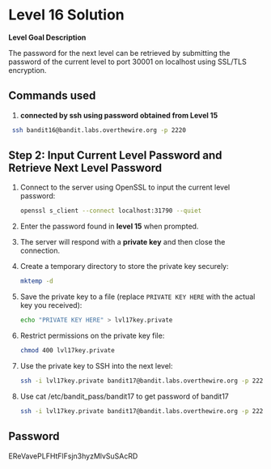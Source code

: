 # Level 16 Solution

**Level Goal Description**

The password for the next level can be retrieved by submitting the password of the current level to port 30001 on localhost using SSL/TLS encryption.

## Commands used

1. **connected by ssh using password obtained from Level 15**

```bash
 ssh bandit16@bandit.labs.overthewire.org -p 2220
```

## Step 2: Input Current Level Password and Retrieve Next Level Password

1. Connect to the server using OpenSSL to input the current level password:

   ```bash
   openssl s_client --connect localhost:31790 --quiet
   ```

2. Enter the password found in **level 15** when prompted.

3. The server will respond with a **private key** and then close the connection.

4. Create a temporary directory to store the private key securely:

   ```bash
   mktemp -d
   ```

5. Save the private key to a file (replace `PRIVATE KEY HERE` with the actual key you received):

   ```bash
   echo "PRIVATE KEY HERE" > lvl17key.private
   ```

6. Restrict permissions on the private key file:

   ```bash
   chmod 400 lvl17key.private
   ```

7. Use the private key to SSH into the next level:

   ```bash
   ssh -i lvl17key.private bandit17@bandit.labs.overthewire.org -p 2220
   ```

8. Use cat /etc/bandit_pass/bandit17 to get password of bandit17

   ```bash
   ssh -i lvl17key.private bandit17@bandit.labs.overthewire.org -p 2220
   ```

## Password

EReVavePLFHtFlFsjn3hyzMlvSuSAcRD
